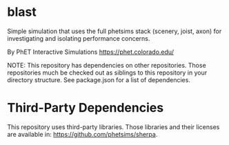 blast
=====

Simple simulation that uses the full phetsims stack (scenery, joist, axon) for investigating and isolating performance
concerns.

By PhET Interactive Simulations
https://phet.colorado.edu/

NOTE: This repository has dependencies on other repositories. Those repositories
much be checked out as siblings to this repository in your directory structure.
See package.json for a list of dependencies.

Third-Party Dependencies
=============

This repository uses third-party libraries.
Those libraries and their licenses are available in: https://github.com/phetsims/sherpa.